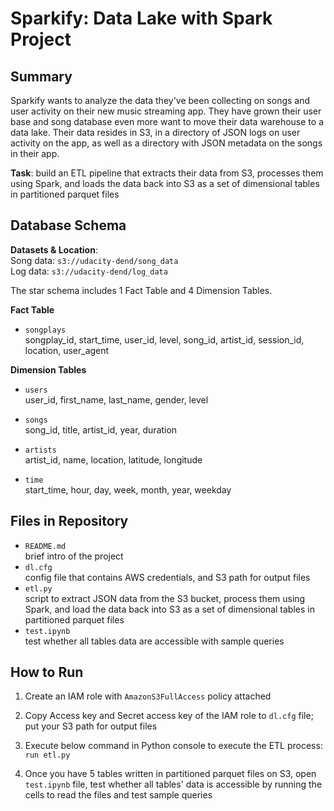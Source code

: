 # Sparkify: Data Lake with Spark Project <br>

## Summary

Sparkify wants to analyze the data they've been collecting on songs and user activity on their new music streaming app. They have grown their user base and song database even more want to move their data warehouse to a data lake. Their data resides in S3, in a directory of JSON logs on user activity on the app, as well as a directory with JSON metadata on the songs in their app.

**Task**: build an ETL pipeline that extracts their data from S3, processes them using Spark, and loads the data back into S3 as a set of dimensional tables in partitioned parquet files


## Database Schema

**Datasets & Location**: <br>
Song data: `s3://udacity-dend/song_data` <br>
Log data: `s3://udacity-dend/log_data` <br>


The star schema includes 1 Fact Table and 4 Dimension Tables. 

**Fact Table**

- `songplays` <br>
songplay_id, start_time, user_id, level, song_id, artist_id, session_id, location, user_agent

**Dimension Tables**

- `users` <br>
user_id, first_name, last_name, gender, level

- `songs` <br>
song_id, title, artist_id, year, duration

- `artists` <br>
artist_id, name, location, latitude, longitude

- `time` <br>
start_time, hour, day, week, month, year, weekday


## Files in Repository

- `README.md` <br>
brief intro of the project
- `dl.cfg` <br>
config file that contains AWS credentials, and S3 path for output files
- `etl.py` <br>
script to extract JSON data from the S3 bucket, process them using Spark, and load the data back into S3 as a set of dimensional tables in partitioned parquet files
- `test.ipynb` <br>
test whether all tables data are accessible with sample queries


## How to Run

1. Create an IAM role with `AmazonS3FullAccess` policy attached
    
2. Copy Access key and Secret access key of the IAM role to `dl.cfg` file; put your S3 path for output files

3. Execute below command in Python console to execute the ETL process:
    `run etl.py`

4. Once you have 5 tables written in partitioned parquet files on S3, open `test.ipynb` file, test whether all tables' data is accessible by running the cells to read the files and test sample queries

